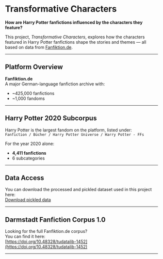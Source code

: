 # Transformative Characters  
**How are Harry Potter fanfictions influenced by the characters they feature?**

This project, *Transformative Characters*, explores how the characters featured in Harry Potter fanfictions shape the stories and themes — all based on data from [Fanfiktion.de](https://www.fanfiktion.de/).

---

## Platform Overview

**Fanfiktion.de**  
A major German-language fanfiction archive with:

- ~425,000 fanfictions  
- ~1,000 fandoms  

---

## Harry Potter 2020 Subcorpus

Harry Potter is the largest fandom on the platform, listed under:  
`Fanfiction / Bücher / Harry Potter Universe / Harry Potter - FFs`

For the year 2020 alone:

- **4,411 fanfictions**  
- 6 subcategories  

---

## Data Access

You can download the processed and pickled dataset used in this project here:  
[Download pickled data](https://cloud.gugw.tu-darmstadt.de/nextcloud/s/ki3ao8WBnt4p7Tj)

---

## Darmstadt Fanfiction Corpus 1.0

Looking for the full Fanfiktion.de corpus?  
You can find it here:  
[https://doi.org/10.48328/tudatalib-1452](https://doi.org/10.48328/tudatalib-1452)

---

